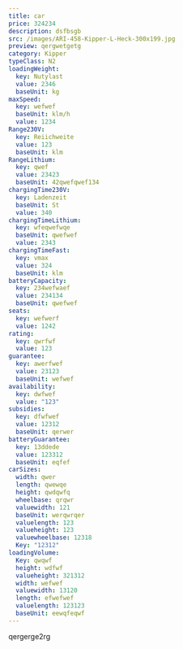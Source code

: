 ```yaml
---
title: car
price: 324234
description: dsfbsgb
src: /images/ARI-458-Kipper-L-Heck-300x199.jpg
preview: qergwetgetg
category: Kipper
typeClass: N2
loadingWeight:
  key: Nutylast
  value: 2346
  baseUnit: kg
maxSpeed:
  key: wefwef
  baseUnit: klm/h
  value: 1234
Range230V:
  key: Reiichweite
  value: 123
  baseUnit: klm
RangeLithium:
  key: qwef
  value: 23423
  baseUnit: 42qwefqwef134
chargingTime230V:
  key: Ladenzeit
  baseUnit: St
  value: 340
chargingTimeLithium:
  key: wfeqwefwqe
  baseUnit: qwefwef
  value: 2343
chargingTimeFast:
  key: vmax
  value: 324
  baseUnit: klm
batteryCapacity:
  key: 234wefwaef
  value: 234134
  baseUnit: qwefwef
seats:
  key: wefwerf
  value: 1242
rating:
  key: qwrfwf
  value: 123
guarantee:
  key: awerfwef
  value: 23123
  baseUnit: wefwef
availability:
  key: dwfwef
  value: "123"
subsidies:
  key: dfwfwef
  value: 12312
  baseUnit: qerwer
batteryGuarantee:
  key: 13ddede
  value: 123312
  baseUnit: eqfef
carSizes:
  width: qwer
  length: qwewqe
  height: qwdqwfq
  wheelbase: qrqwr
  valuewidth: 121
  baseUnit: werqwrqer
  valuelength: 123
  valueheight: 123
  valuewheelbase: 12318
  Key: "12312"
loadingVolume:
  Key: qwqwf
  height: wdfwf
  valueheight: 321312
  width: wefwef
  valuewidth: 13120
  length: efwefwef
  valuelength: 123123
  baseUnit: eewqfeqwf
---
```

qergerge2rg